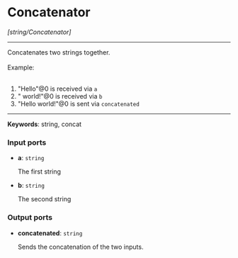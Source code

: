# Concatenator

_[string/Concatenator]_

---

Concatenates two strings together.<br>
<br>
Example:<br>
<br>
1. "Hello"@0 is received via `a`<br>
2. " world!"@0 is received via `b`<br>
3. "Hello world!"@0 is sent via `concatenated`<br>

---

__Keywords__: string, concat

### Input ports

* __a__: ` string `

    The first string<br>


* __b__: ` string `

    The second string<br>

### Output ports

* __concatenated__: ` string `

    Sends the concatenation of the two inputs.<br>


